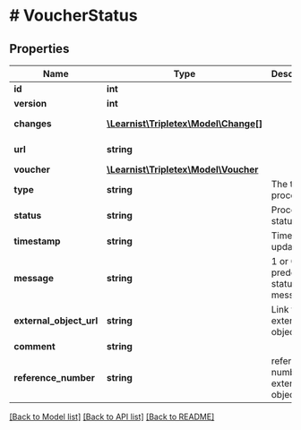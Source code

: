 # # VoucherStatus

## Properties

Name | Type | Description | Notes
------------ | ------------- | ------------- | -------------
**id** | **int** |  | [optional]
**version** | **int** |  | [optional]
**changes** | [**\Learnist\Tripletex\Model\Change[]**](Change.md) |  | [optional] [readonly]
**url** | **string** |  | [optional] [readonly]
**voucher** | [**\Learnist\Tripletex\Model\Voucher**](Voucher.md) |  |
**type** | **string** | The type of process | [optional] [readonly]
**status** | **string** | Process status | [optional]
**timestamp** | **string** | Time of last update | [optional] [readonly]
**message** | **string** | 1 or 0 predefined status message | [optional]
**external_object_url** | **string** | Link to external object | [optional]
**comment** | **string** |  | [optional]
**reference_number** | **string** | reference number to external object | [optional]

[[Back to Model list]](../../README.md#models) [[Back to API list]](../../README.md#endpoints) [[Back to README]](../../README.md)
